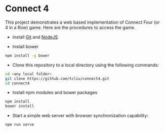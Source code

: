 # Connect 4

This project demonstrates a web based implementation of Connect Four (or 4 in a Row) game. Here are the procedures to access the game.

- Install [Git](https://git-scm.com/) and [NodeJS](https://nodejs.org) 

- Install bower
```sh
npm install -g bower
```

- Clone this repository to a local directory using the following commands:
```sh
cd <any local folder>
git clone https://github.com/tcliu/connect4.git
cd connect4
```
- Install npm modules and bower packages
```sh
npm install
bower install
```
- Start a simple web server with browser synchronization capability:
```sh
npm run serve
```